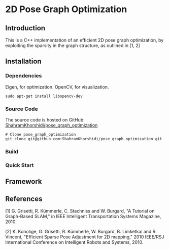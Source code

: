 # 2D Pose Graph Optimization

## Introduction

This is a C++ implementation of an efficient 2D pose graph optimization, by exploiting the sparsity in the graph structure, as outlined in [1, 2]

## Installation

### Dependencies

Eigen, for optimization.
OpenCV, for visualization.
```
sudo apt-get install libopencv-dev
```

### Source Code

The source code is hosted on GitHub: [ShahramKhorshidi/pose_graph_optimization](https://github.com/ShahramKhorshidi/pose_graph_optimization)
```
# Clone pose_graph_optimization
git clone git@github.com:ShahramKhorshidi/pose_graph_optimization.git
```

### Build

### Quick Start

## Framework


## References
[1] G. Grisetti, R. Kümmerle, C. Stachniss and W. Burgard, "A Tutorial on Graph-Based SLAM," in IEEE Intelligent Transportation Systems Magazine, 2010.

[2] K. Konolige, G. Grisetti, R. Kümmerle, W. Burgard, B. Limketkai and R. Vincent, "Efficient Sparse Pose Adjustment for 2D mapping," 2010 IEEE/RSJ International Conference on Intelligent Robots and Systems, 2010.
